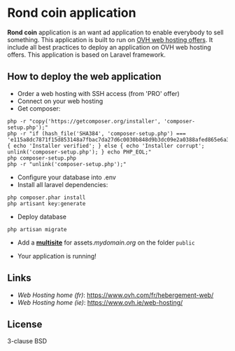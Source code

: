 # Rond coin application

**Rond coin** application is an want ad application to enable everybody to sell something.
This application is built to run on [OVH web hosting offers](https://www.ovh.ie/web-hosting/). It include all best practices to deploy an application on OVH web hosting offers. This application is based on Laravel framework.

## How to deploy the web application

* Order a web hosting with SSH access (from 'PRO' offer)
* Connect on your web hosting
* Get composer:

```shell
php -r "copy('https://getcomposer.org/installer', 'composer-setup.php');"
php -r "if (hash_file('SHA384', 'composer-setup.php') === 'e115a8dc7871f15d853148a7fbac7da27d6c0030b848d9b3dc09e2a0388afed865e6a3d6b3c0fad45c48e2b5fc1196ae') { echo 'Installer verified'; } else { echo 'Installer corrupt'; unlink('composer-setup.php'); } echo PHP_EOL;"
php composer-setup.php
php -r "unlink('composer-setup.php');"
```

* Configure your database into .env
* Install all laravel dependencies:

```shell
php composer.phar install
php artisant key:generate
```

* Deploy database

```shell
php artisan migrate
```

* Add a [**multisite**](https://docs.ovh.com/fr/fr/web/hosting/multisites-configurer-un-multisite-sur-mon-hebergement-web/) for assets.*mydomain.org* on the folder  ```public```

* Your application is running!

## Links

- *Web Hosting home (fr)*: https://www.ovh.com/fr/hebergement-web/
- *Web Hosting home (ie)*: https://www.ovh.ie/web-hosting/

## License

3-clause BSD
